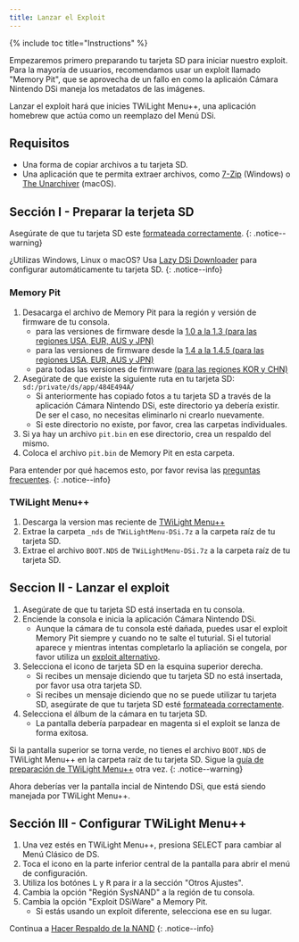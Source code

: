 ```yaml
---
title: Lanzar el Exploit
---
```


{% include toc title="Instructions" %}

Empezaremos primero preparando tu tarjeta SD para iniciar nuestro exploit. Para la mayoría de usuarios, recomendamos usar un exploit llamado "Memory Pit", que se aprovecha de un fallo en como la aplicaión Cámara Nintendo DSi maneja los metadatos de las imágenes.

Lanzar el exploit hará que inicies TWiLight Menu++, una aplicación homebrew que actúa como un reemplazo del Menú DSi.

## Requisitos
- Una forma de copiar archivos a tu tarjeta SD.
- Una aplicación que te permita extraer archivos, como [7-Zip](https://www.7-zip.org/) (Windows) o [The Unarchiver](https://apps.apple.com/us/app/the-unarchiver/id425424353) (macOS).

## Sección I - Preparar la terjeta SD
Asegúrate de que tu tarjeta SD este [formateada correctamente](sd-card-setup).
{: .notice--warning}

¿Utilizas Windows, Linux o macOS? Usa [Lazy DSi Downloader](lazy-dsi-downloader) para configurar automáticamente tu tarjeta SD.
{: .notice--info}

### Memory Pit
1. Desacarga el archivo de Memory Pit para la región y versión de firmware de tu consola.
   - para las versiones de firmware desde la [1.0 a la 1.3 (para las regiones USA, EUR, AUS y JPN)](/assets/files/memory_pit/256/pit.bin)
   - para las versiones de firmware desde la [1.4 a la 1.4.5 (para las regiones USA, EUR, AUS y JPN)](/assets/files/memory_pit/768_1024/pit.bin)
   - para todas las versiones de firmware [(para las regiones KOR y CHN)](/assets/files/memory_pit/256/pit.bin)
1. Asegúrate de que existe la siguiente ruta en tu tarjeta SD: `sd:/private/ds/app/484E494A/`
   - Si anteriormente has copiado fotos a tu tarjeta SD a través de la aplicación Cámara Nintendo DSi, este directorio ya debería existir. De ser el caso, no necesitas eliminarlo ni crearlo nuevamente.
   - Si este directorio no existe, por favor, crea las carpetas individuales.
1. Si ya hay un archivo `pit.bin` en ese directorio, crea un respaldo del mismo.
1. Coloca el archivo `pit.bin` de Memory Pit en esta carpeta.

Para entender por qué hacemos esto, por favor revisa las [preguntas frecuentes](/faq#what-functionality-will-i-lose-by-modding-my-system).
{: .notice--info}

### TWiLight Menu++
1. Descarga la version mas reciente de [TWiLight Menu++](https://github.com/DS-Homebrew/TWiLightMenu/releases/latest/download/TWiLightMenu-DSi.7z)
1. Extrae la carpeta `_nds` de `TWiLightMenu-DSi.7z` a la carpeta raíz de tu tarjeta SD.
1. Extrae el archivo `BOOT.NDS` de `TWiLightMenu-DSi.7z` a la carpeta raíz de tu tarjeta SD.

## Seccion II - Lanzar el exploit

1. Asegúrate de que tu tarjeta SD está insertada en tu consola.
1. Enciende la consola e inicia la aplicación Cámara Nintendo DSi.
   - Aunque la cámara de tu consola esté dañada, puedes usar el exploit Memory Pit siempre y cuando no te salte el tuturial. Si el tutorial aparece y mientras intentas completarlo la apliación se congela, por favor utiliza un [exploit alternativo](alternate-exploits).
1. Selecciona el icono de tarjeta SD en la esquina superior derecha.
   - Si recibes un mensaje diciendo que tu tarjeta SD no está insertada, por favor usa otra tarjeta SD.
   - Si recibes un mensaje diciendo que no se puede utilizar tu tarjeta SD, asegúrate de que tu tarjeta SD esté [formateada correctamente](sd-card-setup).
1. Selecciona el álbum de la cámara en tu tarjeta SD.
   - La pantalla debería parpadear en magenta si el exploit se lanza de forma exitosa.

Si la pantalla superior se torna verde, no tienes el archivo `BOOT.NDS` de TWiLight Menu++ en la carpeta raíz de tu tarjeta SD. Sigue la [guía de preparación de TWiLight Menu++](launching-the-exploit#twilight-menu) otra vez.
{: .notice--warning}

Ahora deberías ver la pantalla incial de Nintendo DSi, que está siendo manejada por TWiLight Menu++.

## Sección III - Configurar TWiLight Menu++

1. Una vez estés en TWiLight Menu++, presiona SELECT para cambiar al Menú Clásico de DS.
1. Toca el icono en la parte inferior central de la pantalla para abrir el menú de configuración.
1. Utiliza los botónes <kbd class="l">L</kbd> y <kbd class="r">R</kbd> para ir a la sección "Otros Ajustes".
1. Cambia la opción "Región SysNAND" a la región de tu consola.
1. Cambia la opción "Exploit DSiWare" a Memory Pit.
   - Si estás usando un exploit diferente, selecciona ese en su lugar.

Continua a [Hacer Respaldo de la NAND](dumping-nand)
{: .notice--info}
